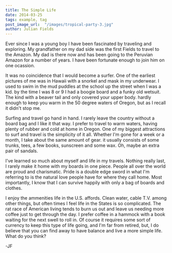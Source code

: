 ```yaml
---
title: The Simple Life
date: 2014-03-25
tags: example, tag
post_image_url:  "/images/tropical-party-3.jpg"
author: Julian Fields
---
```


Ever since I was a young boy I have been fascinated by traveling and
exploring.  My grandfather on my dad side was the first Fields to
travel to the Amazon.  My dad is there now and has been going to the
Peruvian Amazon for a number of years.  I have been fortunate enough
to join him on one ocassion.  

It was no coincidence that I would become a surfer.  One of the earliest
pictures of me was in Hawaii with a snorkel and mask in my underwear.
I used to swim in the mud puddles at the school up the street when I was
a kid.  by the time I was 8 or 9 I had a boogie board and a funky old
wetsuit.  The kind with a beaver tail and only covered your upper body.
hardly enough to keep you warm in the 50 degree waters of Oregon, but as
I recall it didn't stop me.

Surfing and travel go hand in hand.  I rarely leave
the country without
a board bag and I like it that way.  I prefer to travel to warm waters,
having plenty of rubber and cold at home in Oregon.  One of my biggest
attractions to surf and travel is the simplicity of it all.  Whether I'm
gone for a week or a month, I take about the same amount of gear.  it
usually consists of some trunks, tees, a few books, sunscreen and some
wax.  Oh, maybe an extra pair of sandals. 

I've learned so much about myself and life in my travels.  Nothing
really last, I rarely make it home with my boards in one piece.  People
all over the world are proud and charismatic.  Pride is a double edge
sword in what I'm referring to is the natural love people have for where
they call home.  Most importantly, I know that I can survive happily
with only a bag of boards and clothes.  

I enjoy the ammenities life in the U.S. affords.  Clean water, cable
T.V. among other things, but often times I feel life in the States is so
complicated.  The rat race of American living tends to burn us out and
leave us needing more coffee just to get through the day.  I prefer
coffee in a hammock with a book waiting for the next swell to roll in.
Of course it requires some sort of currency to keep this type of life
going, and I'm far from retired, but, I do believe that you can find
away to have balance and live a more simple life.  What do you think? 

-JF
 
